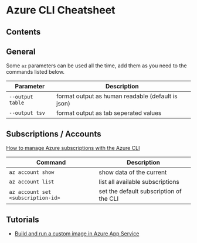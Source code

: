 # Azure CLI Cheatsheet

## Contents

## General

Some `az` parameters can be used all the time, add them as you need to the commands listed below.

|Parameter|Description|
|------|------------|
| `--output table` | format output as human readable (default is json) |
| `--output tsv` | format output as tab seperated values |

## Subscriptions / Accounts

[How to manage Azure subscriptions with the Azure CLI](https://docs.microsoft.com/en-us/cli/azure/manage-azure-subscriptions-azure-cli)

|Command|Description|
|------|------------|
| `az account show` | show data of the current |
| `az account list` | list all available subscriptions |
| `az account set <subscription-id>` | set the default subscription of the CLI |

## Tutorials

- [Build and run a custom image in Azure App Service](https://docs.microsoft.com/en-us/azure/app-service/tutorial-custom-container?pivots=container-linux)